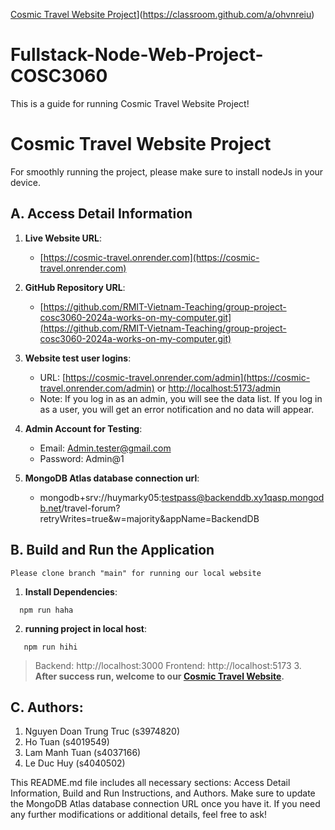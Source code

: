 [Cosmic Travel Website Project](https://classroom.github.com/assets/deadline-readme-button-24ddc0f5d75046c5622901739e7c5dd533143b0c8e959d652212380cedb1ea36.svg)](https://classroom.github.com/a/ohvnreiu)

# Fullstack-Node-Web-Project-COSC3060

This is a guide for running Cosmic Travel Website Project!

# Cosmic Travel Website Project

For smoothly running the project, please make sure to install nodeJs in your device.

## A. Access Detail Information

1. **Live Website URL**:

   - [https://cosmic-travel.onrender.com](https://cosmic-travel.onrender.com)

2. **GitHub Repository URL**:

   - [https://github.com/RMIT-Vietnam-Teaching/group-project-cosc3060-2024a-works-on-my-computer.git](https://github.com/RMIT-Vietnam-Teaching/group-project-cosc3060-2024a-works-on-my-computer.git)

3. **Website test user logins**:

   - URL: [https://cosmic-travel.onrender.com/admin](https://cosmic-travel.onrender.com/admin) or [http://localhost:5173/admin](http://localhost:5173/admin)
   - Note: If you log in as an admin, you will see the data list. If you log in as a user, you will get an error notification and no data will appear.

4. **Admin Account for Testing**:

   - Email: Admin.tester@gmail.com
   - Password: Admin@1

5. **MongoDB Atlas database connection url**:
   - mongodb+srv://huymarky05:testpass@backenddb.xy1qasp.mongodb.net/travel-forum?retryWrites=true&w=majority&appName=BackendDB

## B. Build and Run the Application

```
Please clone branch "main" for running our local website
```

1. **Install Dependencies**:

```
  npm run haha
```

2. **running project in local host**:

```
   npm run hihi
```

> Backend: http://localhost:3000
> Frontend: http://localhost:5173 3. **After success run, welcome to our [Cosmic Travel Website](http://localhost:5173).**

## C. Authors:

1. Nguyen Doan Trung Truc (s3974820)
2. Ho Tuan (s4019549)
3. Lam Manh Tuan (s4037166)
4. Le Duc Huy (s4040502)

This README.md file includes all necessary sections: Access Detail Information, Build and Run Instructions, and Authors. Make sure to update the MongoDB Atlas database connection URL once you have it. If you need any further modifications or additional details, feel free to ask!
